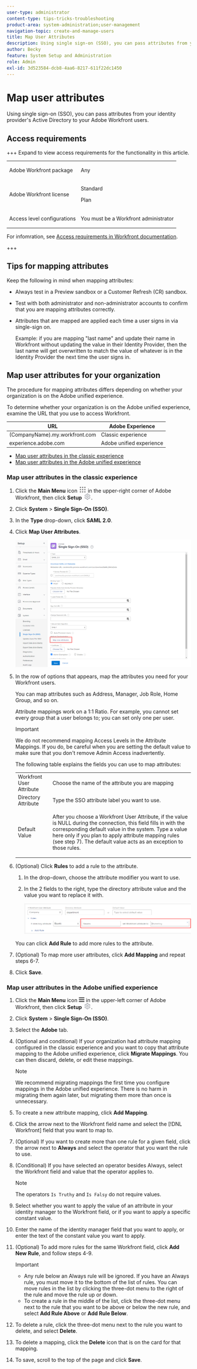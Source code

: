```yaml
---
user-type: administrator
content-type: tips-tricks-troubleshooting
product-area: system-administration;user-management
navigation-topic: create-and-manage-users
title: Map User Attributes
description: Using single sign-on (SSO), you can pass attributes from your identity provider's Active Directory to your Adobe Workfront users. 
author: Becky
feature: System Setup and Administration
role: Admin
exl-id: 3d523584-dcb8-4aa6-8217-611f22dc1450
---
```

# Map user attributes

<!--Audited 2/2024-->

Using single sign-on (SSO), you can pass attributes from your identity provider's Active Directory to your Adobe Workfront users. 

## Access requirements

+++ Expand to view access requirements for the functionality in this article.

<table style="table-layout:auto"> 
 <col> 
 <col> 
 <tbody> 
  <tr> 
   <td role="rowheader">Adobe Workfront package</td> 
   <td><p>Any</p></td> 
  </tr> 
  <tr> 
   <td role="rowheader">Adobe Workfront license</td> 
   <td><p>Standard</p><p>Plan</p></td> 
  </tr> 
  <tr> 
   <td role="rowheader">Access level configurations</td> 
   <td><p>You must be a Workfront administrator</p></td>
  </tr> 
 </tbody> 
</table>

For infomration, see [Access requirements in Workfront documentation](/help/quicksilver/administration-and-setup/add-users/access-levels-and-object-permissions/access-level-requirements-in-documentation.md).

+++

## Tips for mapping attributes

Keep the following in mind when mapping attributes:

* Always test in a Preview sandbox or a Customer Refresh (CR) sandbox.
* Test with both administrator and non-administrator accounts to confirm that you are mapping attributes correctly.
* Attributes that are mapped are applied each time a user signs in via single-sign on.

   Example: if you are mapping "last name" and update their name in Workfront without updating the value in their Identity Provider, then the last name will get overwritten to match the value of whatever is in the Identity Provider the next time the user signs in.

## Map user attributes for your organization

The procedure for mapping attributes differs depending on whether your organization is on the Adobe unified experience.

To determine whether your organization is on the Adobe unified experience, examine the URL that you use to access Workfront.

|URL|Adobe Experience|
|---|---|
|(CompanyName).my.workfront.com|Classic experience|
|experience.adobe.com|Adobe unified experience |

* [Map user attributes in the classic experience](#map-user-attributes-in-the-classic-experience)
* [Map user attributes in the Adobe unified experience](#map-user-attributes-in-the-adobe-unified-experience)

### Map user attributes in the classic experience

1. Click the **Main Menu** icon ![Main menu icon](assets/main-menu-icon.png) in the upper-right corner of Adobe Workfront, then click **Setup** ![Gear settings icon](assets/gear-icon-settings.png).

1. Click **System** > **Single Sign-On (SSO)**.

1. In the **Type** drop-down, click **SAML 2.0**.

1. Click **Map User Attributes**.

   ![Map user attributes](assets/map-user-attributes.png)

1. In the row of options that appears, map the attributes you need for your Workfront users.

   You can map attributes such as Address, Manager, Job Role, Home Group, and so on.

   Attribute mappings work on a 1:1 Ratio. For example, you cannot set every group that a user belongs to; you can set only one per user.

   >[!IMPORTANT]
   >
   >We do not recommend mapping Access Levels in the Attribute Mappings. If you do, be careful when you are setting the default value to make sure that you don't remove Admin Access inadvertently.

   The following table explains the fields you can use to map attributes:

   <table style="table-layout:auto"> 
    <col data-mc-conditions=""> 
    <col data-mc-conditions=""> 
    <tbody> 
     <tr> 
      <td role="rowheader">Workfront User Attribute</td> 
      <td>Choose the name of the attribute you are mapping</td> 
     </tr> 
     <tr> 
      <td role="rowheader">Directory Attribute</td> 
      <td>Type the SSO attribute label you want to use.</td> 
     </tr> 
     <tr> 
      <td role="rowheader">Default Value</td> 
      <td> <p>After you choose a Workfront User Attribute, if the value is NULL during the connection, this field fills in with the corresponding default value in the system. Type a value here only if you plan to apply attribute mapping rules (see step 7). The default value acts as an exception to those rules.</td> 
     </tr> 
    </tbody> 
   </table>

1. (Optional) Click **Rules** to add a rule to the attribute.

   1. In the drop-down, choose the attribute modifier you want to use.
   1. In the 2 fields to the right, type the directory attribute value and the value you want to replace it with.

      ![Rule fields](assets/rule-fields.png)

   You can click **Add Rule** to add more rules to the attribute.

1. (Optional) To map more user attributes, click **Add Mapping** and repeat steps 6-7.
1. Click **Save**.

### Map user attributes in the Adobe unified experience

1. Click the **Main Menu** icon ![Main menu icon](assets/main-menu-left.png) in the upper-left corner of Adobe Workfront, then click **Setup** ![Gear settings icon](assets/gear-icon-settings.png).

1. Click **System** > **Single Sign-On (SSO)**.

1. Select the **Adobe** tab.

1. (Optional and conditional) If your organization had attribute mapping configured in the classic experience and you want to copy that attribute mapping to the Adobe unified experience, click **Migrate Mappings**. You can then discard, delete, or edit these mappings.

   >[!NOTE]
   >
   >We recommend migrating mappings the first time you configure mappings in the Adobe unified experience. There is no harm in migrating them again later, but migrating them more than once is unnecessary.

1. To create a new attribute mapping, click **Add Mapping**.

1. Click the arrow next to the Workfront field name and select the [!DNL Workfront] field that you want to map to. 

1. (Optional) If you want to create more than one rule for a given field, click the arrow next to **Always** and select the operator that you want the rule to use. 

1. (Conditional) If you have selected an operator besides Always, select the Workfront field and value that the operator applies to.

   >[!NOTE]
   >
   >The operators `Is Truthy` and `Is Falsy` do not require values.

1. Select whether you want to apply the value of an attribute in your identity manager to the Workfront field, or if you want to apply a specific constant value.

1. Enter the name of the identity manager field that you want to apply, or enter the text of the constant value you want to apply.

1. (Optional) To add more rules for the same Workfront field, click **Add New Rule**, and follow steps 4-9.
   
   >[!IMPORTANT]
   >
   > * Any rule below an Always rule will be ignored. If you have an Always rule, you must move it to the bottom of the list of rules. You can move rules in the list by clicking the three-dot menu to the right of the rule and move the rule up or down.
   > * To create a rule in the middle of the list, click the three-dot menu next to the rule that you want to be above or below the new rule, and select **Add Rule Above** or **Add Rule Below**.

1. To delete a rule, click the three-dot menu next to the rule you want to delete, and select **Delete**.
1. To delete a mapping, click the **Delete** icon that is on the card for that mapping.

1. To save, scroll to the top of the page and click **Save**.


